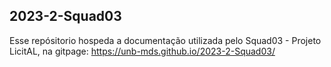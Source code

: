 ## 2023-2-Squad03
Esse repósitorio hospeda a documentação utilizada pelo Squad03 - Projeto LicitAL, na gitpage: https://unb-mds.github.io/2023-2-Squad03/
